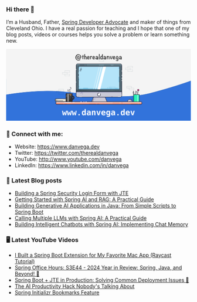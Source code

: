 ### Hi there 👋

I’m a Husband, Father, [Spring Developer Advocate](https://tanzu.vmware.com/developer/advocates/) and maker of things from Cleveland Ohio. I have a real passion for teaching and I hope that one of my blog posts, videos or courses helps you solve a problem or learn something new.

![Profile Header](./github_profile_header.png)

### 🤝 Connect with me:

- Website: https://www.danvega.dev
- Twitter: https://twitter.com/therealdanvega
- YouTube: http://www.youtube.com/danvega
- LinkedIn: https://www.linkedin.com/in/danvega

### 📝 Latest Blog posts

<!-- BLOG-POST-LIST:START -->
- [Building a Spring Security Login Form with JTE](/blog/2024/10/24/spring-boot-oauth-demo)
- [Getting Started with Spring AI and RAG: A Practical Guide](/blog/2024/10/22/getting-started-with-spring-ai-rag)
- [Building Generative AI Applications in Java: From Simple Scripts to Spring Boot](/blog/2024/10/15/ai-java-developers)
- [Calling Multiple LLMs with Spring AI: A Practical Guide](/blog/2024/10/14/spring-ai-multiple-llms)
- [Building Intelligent Chatbots with Spring AI: Implementing Chat Memory](/blog/2024/10/11/spring-ai-chat-memory)
<!-- BLOG-POST-LIST:END -->

### 🖥 Latest YouTube Videos

<!-- YOUTUBE:START -->
- [I Built a Spring Boot Extension for My Favorite Mac App &lpar;Raycast Tutorial&rpar;](https://www.youtube.com/watch?v=NIVBxoK-APU)
- [Spring Office Hours: S3E44 - 2024 Year in Review: Spring, Java, and Beyond! 🎉](https://www.youtube.com/watch?v=I-_EpU5QKq0)
- [Spring Boot + JTE in Production: Solving Common Deployment Issues 🚀](https://www.youtube.com/watch?v=DuVxoVc_vD4)
- [The AI Productivity Hack Nobody&#39;s Talking About](https://www.youtube.com/watch?v=bexmnv-l8ps)
- [Spring Initializr Bookmarks Feature](https://www.youtube.com/watch?v=EIUNHt7rZzs)
<!-- YOUTUBE:END -->
